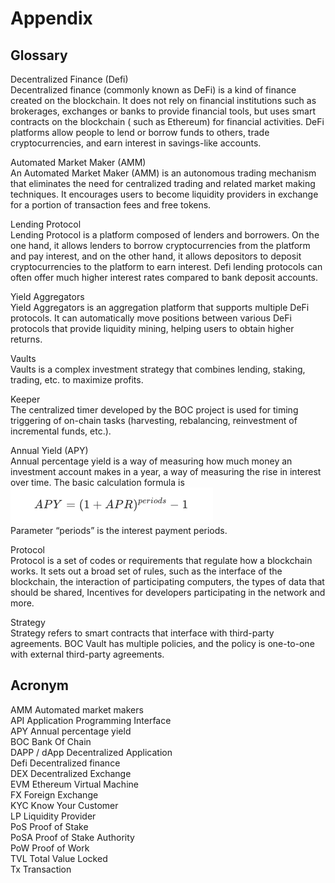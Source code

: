 # Appendix

## Glossary

Decentralized Finance (Defi)  
Decentralized finance (commonly known as DeFi) is a kind of finance created on the blockchain. It does not rely on financial institutions such as brokerages, exchanges or banks to provide financial tools, but uses smart contracts on the blockchain ( such as Ethereum) for financial activities. DeFi platforms allow people to lend or borrow funds to others, trade cryptocurrencies, and earn interest in savings-like accounts.

Automated Market Maker (AMM)  
An Automated Market Maker (AMM) is an autonomous trading mechanism that eliminates the need for centralized trading and related market making techniques. It encourages users to become liquidity providers in exchange for a portion of transaction fees and free tokens.

Lending Protocol  
Lending Protocol is a platform composed of lenders and borrowers. On the one hand, it allows lenders to borrow cryptocurrencies from the platform and pay interest, and on the other hand, it allows depositors to deposit cryptocurrencies to the platform to earn interest. Defi lending protocols can often offer much higher interest rates compared to bank deposit accounts.

Yield Aggregators  
Yield Aggregators is an aggregation platform that supports multiple DeFi protocols. It can automatically move positions between various DeFi protocols that provide liquidity mining, helping users to obtain higher returns.

Vaults  
Vaults is a complex investment strategy that combines lending, staking, trading, etc. to maximize profits.

Keeper  
The centralized timer developed by the BOC project is used for timing triggering of on-chain tasks (harvesting, rebalancing, reinvestment of incremental funds, etc.).

Annual Yield (APY)  
Annual percentage yield is a way of measuring how much money an investment account makes in a year, a way of measuring the rise in interest over time. The basic calculation formula is  
![](/images/pic-en-10-1.png)  
Parameter “periods” is the interest payment periods.

Protocol  
Protocol is a set of codes or requirements that regulate how a blockchain works. It sets out a broad set of rules, such as the interface of the blockchain, the interaction of participating computers, the types of data that should be shared, Incentives for developers participating in the network and more.

Strategy  
Strategy refers to smart contracts that interface with third-party agreements. BOC Vault has multiple policies, and the policy is one-to-one with external third-party agreements.

## Acronym

AMM			Automated market makers  
API			Application Programming Interface  
APY 			Annual percentage yield  
BOC			Bank Of Chain  
DAPP / dApp		Decentralized Application  
Defi 			Decentralized finance  
DEX			Decentralized Exchange  
EVM			Ethereum Virtual Machine  
FX			Foreign Exchange  
KYC			Know Your Customer  
LP			Liquidity Provider  
PoS			Proof of Stake  
PoSA			Proof of Stake Authority  
PoW			Proof of Work  
TVL			Total Value Locked  
Tx			Transaction  
